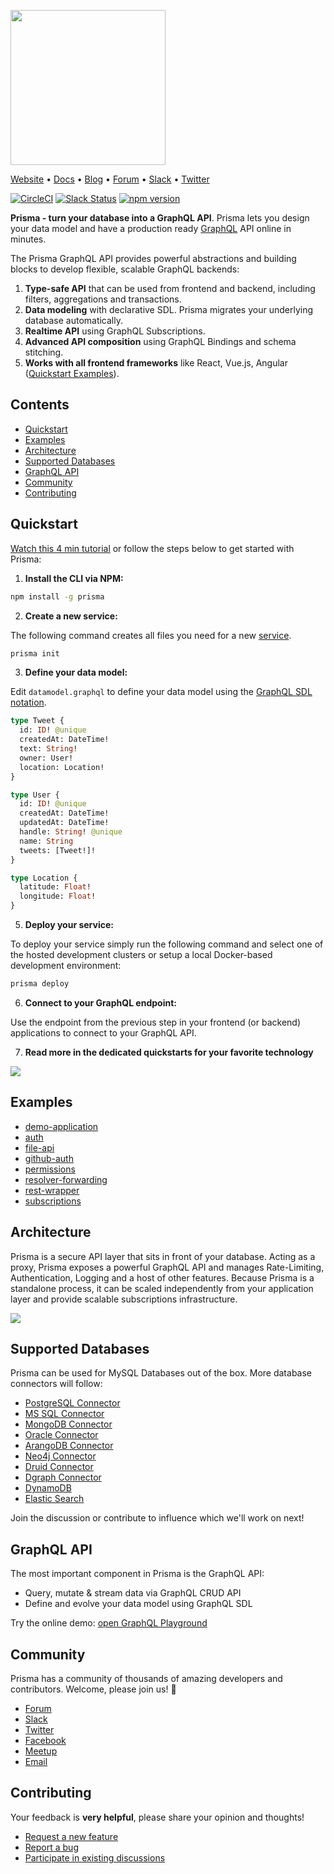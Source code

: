 <a href="https://www.prismagraphql.com"><img src="https://imgur.com/HUu10rH.png" width="248" /></a>

[Website](https://www.prismagraphql.com) • [Docs](https://www.prismagraphql.com/docs/) • [Blog](https://blog.graph.cool/) • [Forum](https://www.graph.cool/forum) • [Slack](https://slack.graph.cool/) • [Twitter](https://twitter.com/graphcool)

[![CircleCI](https://circleci.com/gh/graphcool/prisma.svg?style=shield)](https://circleci.com/gh/graphcool/prisma) [![Slack Status](https://slack.graph.cool/badge.svg)](https://slack.graph.cool) [![npm version](https://badge.fury.io/js/prisma.svg)](https://badge.fury.io/js/prisma)

**Prisma - turn your database into a GraphQL API**. Prisma lets you design your data model and have a production ready [GraphQL](https://www.howtographql.com/) API online in minutes.

The Prisma GraphQL API provides powerful abstractions and building blocks to develop flexible, scalable GraphQL backends:

1. **Type-safe API** that can be used from frontend and backend, including filters, aggregations and transactions.
2. **Data modeling** with declarative SDL. Prisma migrates your underlying database automatically.
3. **Realtime API** using GraphQL Subscriptions.
4. **Advanced API composition** using GraphQL Bindings and schema stitching.
5. **Works with all frontend frameworks** like React, Vue.js, Angular ([Quickstart Examples](https://www.prismagraphql.com/docs/quickstart/)).

## Contents

<!--
<img align="right" width="400" src="https://imgur.com/EsopgE3.gif" />
-->

* [Quickstart](#quickstart)
* [Examples](#examples)
* [Architecture](#architecture)
* [Supported Databases](#supported-databases)
* [GraphQL API](#graphql-api)
* [Community](#community)
* [Contributing](#contributing)

## Quickstart

[Watch this 4 min tutorial](https://www.youtube.com/watch?v=20zGexpEitc) or follow the steps below to get started with Prisma:

1. **Install the CLI via NPM:**

```sh
npm install -g prisma
```

2. **Create a new service:**

The following command creates all files you need for a new [service](https://www.prismagraphql.com/docs/reference/service-configuration/overview-ieshoo5ohm).

```sh
prisma init
```

3. **Define your data model:**

Edit `datamodel.graphql` to define your data model using the [GraphQL SDL notation](https://www.prismagraphql.com/docs/reference/service-configuration/data-modelling-(sdl)-eiroozae8u).

```graphql
type Tweet {
  id: ID! @unique
  createdAt: DateTime!
  text: String!
  owner: User!
  location: Location!
}

type User {
  id: ID! @unique
  createdAt: DateTime!
  updatedAt: DateTime!
  handle: String! @unique
  name: String
  tweets: [Tweet!]!
}

type Location {
  latitude: Float!
  longitude: Float!
}
```

5. **Deploy your service:**

To deploy your service simply run the following command and select one of the hosted development clusters or setup a local Docker-based development environment:

```sh
prisma deploy
```

6. **Connect to your GraphQL endpoint:**

Use the endpoint from the previous step in your frontend (or backend) applications to connect to your GraphQL API.

7. **Read more in the dedicated quickstarts for your favorite technology**

[![](https://imgur.com/T5nakij.png)](https://www.prismagraphql.com/docs/quickstart/)

## Examples

- [demo-application](https://github.com/graphcool/graphql-server-example)
- [auth](examples/auth)
- [file-api](examples/file-api)
- [github-auth](examples/github-auth)
- [permissions](examples/permissions)
- [resolver-forwarding](examples/resolver-forwarding)
- [rest-wrapper](examples/rest-wrapper)
- [subscriptions](examples/subscriptions)


## Architecture

Prisma is a secure API layer that sits in front of your database. Acting as a proxy, Prisma exposes a powerful GraphQL API and manages Rate-Limiting, Authentication, Logging and a host of other features. Because Prisma is a standalone process, it can be scaled independently from your application layer and provide scalable subscriptions infrastructure.

![](https://imgur.com/SdssPgT.png)

## Supported Databases

Prisma can be used for MySQL Databases out of the box. More database connectors will follow:

* [PostgreSQL Connector](https://github.com/graphcool/prisma/issues/1641)
* [MS SQL Connector](https://github.com/graphcool/prisma/issues/1642)
* [MongoDB Connector](https://github.com/graphcool/prisma/issues/1643)
* [Oracle Connector](https://github.com/graphcool/prisma/issues/1644)
* [ArangoDB Connector](https://github.com/graphcool/prisma/issues/1645)
* [Neo4j Connector](https://github.com/graphcool/prisma/issues/1646)
* [Druid Connector](https://github.com/graphcool/prisma/issues/1647)
* [Dgraph Connector](https://github.com/graphcool/prisma/issues/1648)
* [DynamoDB](https://github.com/graphcool/prisma/issues/1655)
* [Elastic Search](https://github.com/graphcool/prisma/issues/1665)

Join the discussion or contribute to influence which we'll work on next!

## GraphQL API

The most important component in Prisma is the GraphQL API:

* Query, mutate & stream data via GraphQL CRUD API
* Define and evolve your data model using GraphQL SDL

Try the online demo: [open GraphQL Playground](https://www.prismagraphql.com/features)

## Community

Prisma has a community of thousands of amazing developers and contributors. Welcome, please join us! 👋

* [Forum](https://www.graph.cool/forum)
* [Slack](https://slack.graph.cool/)
* [Twitter](https://twitter.com/graphcool)
* [Facebook](https://www.facebook.com/GraphcoolHQ)
* [Meetup](https://www.meetup.com/graphql-berlin)
* [Email](hello@graph.cool)

## Contributing

Your feedback is **very helpful**, please share your opinion and thoughts!

* [Request a new feature](https://github.com/graphcool/prisma/issues/new)
* [Report a bug](https://github.com/graphcool/prisma/issues/new)
* [Participate in existing discussions](https://github.com/graphcool/prisma/issues)

